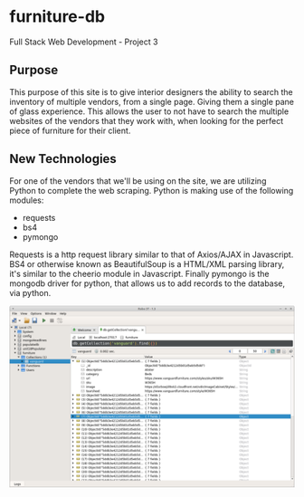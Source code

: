 # furniture-db
Full Stack Web Development - Project 3

## Purpose
This purpose of this site is to give interior designers the ability to search the inventory of multiple vendors, from a single page.  Giving them a single pane of glass experience.  This allows the user to not have to search the multiple websites of the vendors that they work with, when looking for the perfect piece of furniture for their client.

## New Technologies
For one of the vendors that we'll be using on the site, we are utilizing Python to complete the web scraping.  Python is making use of the following modules:
- requests
- bs4
- pymongo

Requests is a http request library similar to that of Axios/AJAX in Javascript.  BS4 or otherwise known as BeautifulSoup is a HTML/XML parsing library, it's similar to the cheerio module in Javascript.  Finally pymongo is the mongodb driver for python, that allows us to add records to the database, via python.

![alt screenshot](./readme_imgs/vanguard.png)


